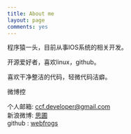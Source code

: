 ```yaml
---
title: About me
layout: page
comments: yes
---
```


程序猿一头，目前从事IOS系统的相关开发。
 
开源爱好者，喜欢linux，github。

喜欢干净整洁的代码，轻微代码洁癖。

微博控

        

个人邮箱: ccf.developer@gmail.com      
新浪微博: [思圃](http://weibo.com/u/1713195262)      
github : [webfrogs](https://github.com/webfrogs)      